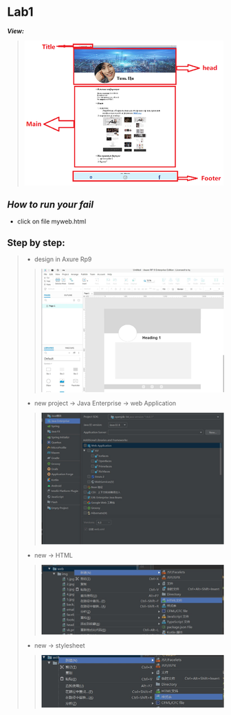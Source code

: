 # Lab1
***View:***
  > ![markdown](页面分析.png)
## ***How to run your fail***
  - click on file myweb.html
## Step by step:
  > - design in Axure Rp9
   >> ![markdown](axure.jpg)
  > - new project -> Java Enterprise -> web Application
   >> ![markdown](步骤一.jpg)
  > -  new -> HTML
   >> ![markdown](步骤二.jpg)
  > - new -> stylesheet
   >> ![markdown](步骤三.jpg)

